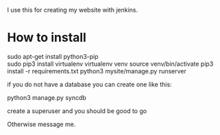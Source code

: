 I use this for creating my website with jenkins.

# How to install
sudo apt-get install python3-pip <br>
sudo pip3 install virtualenv 
virtualenv venv
source venv/bin/activate
pip3 install -r requirements.txt
python3 mysite/manage.py runserver

if you do not have a database you can create one like this:

python3 manage.py syncdb

create a superuser and you should be good to go

Otherwise message me.
